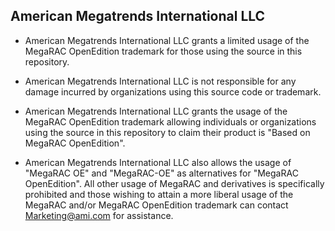 ## **American Megatrends International LLC**

 - American Megatrends International LLC grants a limited usage of the MegaRAC OpenEdition trademark for those using the source in this repository. 
 - American Megatrends International LLC is not responsible
   for any damage incurred by organizations using this source code or trademark. 
   
 - American Megatrends International LLC grants the usage of
  the MegaRAC OpenEdition trademark allowing individuals or organizations using the source in this repository to claim their product is "Based on MegaRAC OpenEdition". 
 - American Megatrends International LLC also allows the usage of "MegaRAC OE" and "MegaRAC-OE" as alternatives for "MegaRAC OpenEdition". All other usage of MegaRAC and derivatives is specifically prohibited and those wishing to attain a more liberal usage of the MegaRAC and/or
   MegaRAC OpenEdition trademark can contact [Marketing@ami.com](mailto:Marketing@ami.com) for assistance.
